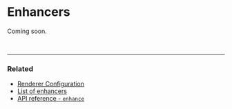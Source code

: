 # Enhancers

Coming soon.


<br>

---

### Related
* [Renderer Configuration](RendererConfiguration.md)
* [List of enhancers](../introduction/Ecosystem.md#enhancers)
* [API reference - `enhance`](../api/enhance.md)
